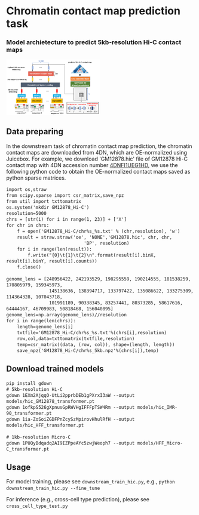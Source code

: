 # Chromatin contact map prediction task

### Model archietecture to predict 5kb-resolution Hi-C contact maps
<img
  src="../Data/COP.png"
  title=""
  style="display: inline-block; margin: 0 auto; max-width: 250px">
## Data preparing

In the downstream task of chromatin contact map prediction, the chromatin contact maps are downloaded from 4DN, which are OE-normalized using Juicebox. For example, we download 'GM12878.hic' file of GM12878 Hi-C contact map with 4DN accession number [4DNFI1UEG1HD](https://data.4dnucleome.org/files-processed/4DNFI1UEG1HD/), we use the following python code to obtain the OE-normalized contact maps saved as python sparse matrices. 
```
import os,straw
from scipy.sparse import csr_matrix,save_npz
from util import txttomatrix
os.system('mkdir GM12878_Hi-C')
resolution=5000
chrs = [str(i) for i in range(1, 23)] + ['X']
for chr in chrs:
    f = open('GM12878_Hi-C/chr%s_%s.txt' % (chr,resolution), 'w')
    result = straw.straw('oe', 'NONE','GM12878.hic', chr, chr,
                             'BP', resolution)
    for i in range(len(result)):
        f.write("{0}\t{1}\t{2}\n".format(result[i].binX, result[i].binY, result[i].counts))
    f.close()
    
genome_lens = [248956422, 242193529, 198295559, 190214555, 181538259, 170805979, 159345973,
                145138636, 138394717, 133797422, 135086622, 133275309, 114364328, 107043718,
                101991189, 90338345, 83257441, 80373285, 58617616, 64444167, 46709983, 50818468, 156040895]
genome_lens=np.array(genome_lens)//resolution
for i in range(len(chrs)):
    length=genome_lens[i]
    txtfile='GM12878_Hi-C/chr%s_%s.txt'%(chrs[i],resolution)
    row,col,data=txttomatrix(txtfile,resolution)
    temp=csr_matrix((data, (row, col)), shape=(length, length))
    save_npz('GM12878_Hi-C/chr%s_5kb.npz'%(chrs[i]),temp)
```

## Download trained models
```
pip install gdown
# 5kb-resolution Hi-C 
gdown 1EXm2AjqqO-UtLi2pprbDEb1gPXrxI3aW --output models/hic_GM12878_transformer.pt
gdown 1ofkpS526gXpnusGpRWVHgIFFFpTSW4Rm --output models/hic_IMR-90_transformer.pt
gdown 1ia-ZoSoiZGDFPnZcySzMpirovHhulRfH --output models/hic_HFF_transformer.pt

# 1kb-resolution Micro-C
gdown 1PUQyBdqadq2AI9IZPpeAYc5zwjWeoph7 --output models/HFF_Micro-C_transformer.pt
```

## Usage
For model training, please see ```downstream_train_hic.py```, e.g., ```python downstream_train_hic.py --fine_tune```

For inference (e.g., cross-cell type prediction), please see ```cross_cell_type_test.py```
